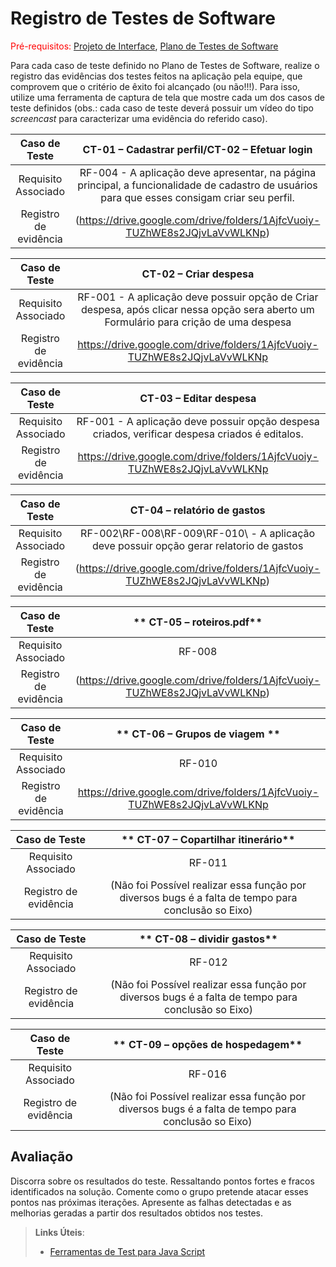 # Registro de Testes de Software

<span style="color:red">Pré-requisitos: <a href="3-Projeto de Interface.md"> Projeto de Interface</a></span>, <a href="8-Plano de Testes de Software.md"> Plano de Testes de Software</a>

Para cada caso de teste definido no Plano de Testes de Software, realize o registro das evidências dos testes feitos na aplicação pela equipe, que comprovem que o critério de êxito foi alcançado (ou não!!!). Para isso, utilize uma ferramenta de captura de tela que mostre cada um dos casos de teste definidos (obs.: cada caso de teste deverá possuir um vídeo do tipo _screencast_ para caracterizar uma evidência do referido caso).

| **Caso de Teste** 	| **CT-01 – Cadastrar perfil/CT-02 – Efetuar login** 	|
|:---:	|:---:	|
|	Requisito Associado 	| RF-004 - A aplicação deve apresentar, na página principal, a funcionalidade de cadastro de usuários para que esses consigam criar seu perfil. |
|Registro de evidência | (https://drive.google.com/drive/folders/1AjfcVuoiy-TUZhWE8s2JQjvLaVvWLKNp)|

| **Caso de Teste** 	| CT-02 – Criar despesa	|
|:---:	|:---:	|
|	Requisito Associado 	| RF-001 - A aplicação deve possuir opção de Criar despesa, após clicar nessa opção sera aberto um Formulário para crição de uma despesa |
|Registro de evidência |  https://drive.google.com/drive/folders/1AjfcVuoiy-TUZhWE8s2JQjvLaVvWLKNp |

| **Caso de Teste** 	| CT-03 – Editar despesa	|
|:---:	|:---:	|
|	Requisito Associado 	|RF-001 - A aplicação deve possuir opção despesa criados, verificar despesa criados é editalos. |
|Registro de evidência | https://drive.google.com/drive/folders/1AjfcVuoiy-TUZhWE8s2JQjvLaVvWLKNp |

| **Caso de Teste** 	| CT-04 – relatório de gastos	|
|:---:	|:---:	|
|	Requisito Associado 	| RF-002\RF-008\RF-009\RF-010\ - A aplicação deve possuir opção gerar relatorio de gastos |
|Registro de evidência | (https://drive.google.com/drive/folders/1AjfcVuoiy-TUZhWE8s2JQjvLaVvWLKNp)|

| **Caso de Teste** 	| ** CT-05 – roteiros.pdf** 	|
|:---:	|:---:	|
|	Requisito Associado 	| RF-008 |
|Registro de evidência | (https://drive.google.com/drive/folders/1AjfcVuoiy-TUZhWE8s2JQjvLaVvWLKNp) |

| **Caso de Teste** 	| ** CT-06 – Grupos de viagem ** 	|
|:---:	|:---:	|
|	Requisito Associado 	| RF-010 |
|Registro de evidência | https://drive.google.com/drive/folders/1AjfcVuoiy-TUZhWE8s2JQjvLaVvWLKNp |

| **Caso de Teste** 	| ** CT-07 – Copartilhar itinerário** 	|
|:---:	|:---:	|
|	Requisito Associado 	| RF-011|
|Registro de evidência | (Não foi Possível realizar essa função por diversos bugs é a falta de tempo para conclusão so Eixo)|

| **Caso de Teste** 	| ** CT-08 – dividir gastos** 	|
|:---:	|:---:	|
|	Requisito Associado 	| RF-012 |
|Registro de evidência | (Não foi Possível realizar essa função por diversos bugs é a falta de tempo para conclusão so Eixo)|

| **Caso de Teste** 	| ** CT-09 – opções de hospedagem** 	|
|:---:	|:---:	|
|	Requisito Associado 	| RF-016 |
|Registro de evidência | (Não foi Possível realizar essa função por diversos bugs é a falta de tempo para conclusão so Eixo)|



## Avaliação

Discorra sobre os resultados do teste. Ressaltando pontos fortes e fracos identificados na solução. Comente como o grupo pretende atacar esses pontos nas próximas iterações. Apresente as falhas detectadas e as melhorias geradas a partir dos resultados obtidos nos testes.

> **Links Úteis**:
> - [Ferramentas de Test para Java Script](https://geekflare.com/javascript-unit-testing/)
